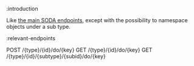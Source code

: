 :introduction

Like [the main SODA endpoints](/endpoints/POST/{type}/{id}/do/{key}/), except with
the possibility to namespace objects under a sub type.

:relevant-endpoints

POST /{type}/{id}/do/{key}
GET /{type}/{id}/do/{key}
GET /{type}/{id}/{subtype}/{subid}/do/{key}

